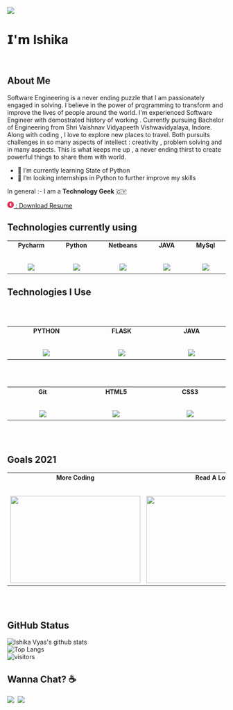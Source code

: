 
<p>
  <img src="https://media.giphy.com/media/xT9Ighalo1nEFZIpMI/giphy.gif" width="200px"></p>

# 𝗜'𝗺 Ishika  
<br>

## About Me
Software Engineering is a never ending puzzle that I am passionately engaged in solving. I believe in the power of prqgramming to transform and improve the lives of people around the world.
I'm experienced Software Engineer with demostrated history of working . Currently pursuing Bachelor of Engineering from Shri Vaishnav Vidyapeeth Vishwavidyalaya, Indore.
Along with coding , I love to explore new places to travel. Both pursuits challenges in so many aspects of intellect : creativity , problem solving and in many aspects.
This is what keeps me up , a never ending thirst to create powerful things to share them with world.
<br>

- 🌱 I’m currently learning State of Python
- 🤝 I’m looking internships in Python to further improve my skills

In general :- I am a **Technology Geek**  🇨🇾
<p><a href="https://drive.google.com/file/d/1qmqD4sT4_cO7Rtjf8Kk6CQAgZWmu2al8/view?usp=sharing"><img height="15px"  width="15px" src="https://github.com/shubhamchauda/shubhamchauda/blob/master/1486485559-118arrow-down-download-downloads-downloading-save_81191.png"> : Download Resume</a></p>

## Technologies currently using 
<table>
  <tbody>
    <tr valign="top">
      <td width="10%" align="center">
        <span><strong>Pycharm</strong></span><br><br><br>
        <img height="64px" src="https://seeklogo.com/images/P/pycharm-logo-51B1427388-seeklogo.com.png">
      </td>
      <td width="10%" align="center">
        <span><strong>Python</strong></span><br><br><br>
        <img height="64px" src="https://seeklogo.com/images/P/python-logo-C50EED1930-seeklogo.com.png">
      </td>
      <td width="10%" align="center">
        <span><strong>Netbeans</strong></span><br><br><br>
        <img height="64px" src="hhttps://seeklogo.com/images/N/NetBeans-logo-C762AE6DB8-seeklogo.com.png">
      </td>
      <td width="10%" align="center">
        <span><strong>JAVA</strong></span><br><br><br>
        <img height="64px" src="https://seeklogo.com/images/J/java-logo-7833D1D21A-seeklogo.com.png">
      </td>
      <td width="10%" align="center">
        <span><strong>MySql</strong></span><br><br><br>
        <img height="64px" src="https://seeklogo.com/images/M/MySQL-logo-6C88CC06F1-seeklogo.com.png">
      </td>
      
      

  </tbody>
</table>

## Technologies I Use
<br>
<br>

<table>
  <tbody>
    <tr valign="top">
      <td width="10%" align="center">
        <span><strong>PYTHON</strong></span><br><br><br>
        <img height="64px" src="https://cdn.svgporn.com/logos/python.svg">
      </td>
      <td width="10%" align="center">
        <span><strong>FLASK</strong></span><br><br><br>
        <img height="64px" src="https://cdn.svgporn.com/logos/flask.svg">
      </td>
      <td width="10%" align="center">
        <span><strong>JAVA</strong></span><br><br><br>
        <img height="64px" src="https://cdn.svgporn.com/logos/java.svg">
      </td>
      </tbody>

</table>
<br>
<br>

<table>
  <tbody>
    <tr valign="top">
      <td width="10%" align="center">
        <span><strong>Git</strong></span><br><br><br>
        <img height="64px" src="https://cdn.svgporn.com/logos/git.svg">
       </td> 
      <td width="10%" align="center">
        <span><strong>HTML5</strong></span><br><br><br>
        <img height="64px" src="https://cdn.svgporn.com/logos/html-5.svg">
      </td>  
      <td width="10%" align="center">
        <span><strong>CSS3</strong></span><br><br><br>
        <img height="64px" src="https://cdn.svgporn.com/logos/css-3.svg">
      </td>
      </tbody>
</table>
<br>
<br>

## Goals 2021

<table>
  <tbody>
    <tr valign="top">
      <td width="10%" align="center">
        <span><strong>More Coding</strong></span><br><br><br>
        <img height="200px" src="https://media.giphy.com/media/p4NLw3I4U0idi/giphy.gif" width="300px">
      </td>
      <td width="10%" align="center">
        <span><strong>Read A Lot</strong></span><br><br><br>
        <img height="200px" src="https://media.giphy.com/media/26tnlqgsV9gbihbO0/giphy.gif" width="300px">
      </td>
      <td width="10%" align="center">
        <span><strong>Build Networks</strong></span><br><br><br>
        <img height="200px" src="https://media.giphy.com/media/3ohhwHHRj0H00XPbdm/giphy.gif" width="300px">
      </td>
      </tbody>
</table>

<br>
<br>
 
 ## GitHub Status

![Ishika Vyas's github stats](https://github-readme-stats.vercel.app/api?username=ishikavyas18&show_icons=true&theme=radical)
<br>
![Top Langs](https://github-readme-stats.vercel.app/api/top-langs/?username=ishikavyas18&show_icons=true&theme=radical)
<br>
![visitors](https://visitor-badge.glitch.me/badge?page_id=ishikavyas18.ishikavyas18)


## Wanna Chat? ☕

  <a href="https://www.linkedin.com/in/shubham-chauda-a2395a140/">
    <img align="left" width="24px" src="https://github.com/TheDudeThatCode/TheDudeThatCode/blob/master/Assets/Linkedin.svg" />
  </a>

  <a href="mailto:chaudashubham@gmail.com">
    <img align="left" width="26px" src="https://github.com/TheDudeThatCode/TheDudeThatCode/blob/master/Assets/Gmail.svg" />
  </a>
 
